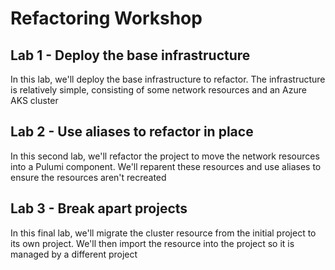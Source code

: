 # Refactoring Workshop

## Lab 1 - Deploy the base infrastructure

In this lab, we'll deploy the base infrastructure to refactor. The infrastructure is relatively simple, consisting of some network resources and an Azure AKS cluster

## Lab 2 - Use aliases to refactor in place

In this second lab, we'll refactor the project to move the network resources into a Pulumi component. We'll reparent these resources and use aliases to ensure the resources aren't recreated

## Lab 3 - Break apart projects

In this final lab, we'll migrate the cluster resource from the initial project to its own project. We'll then import the resource into the project so it is managed by a different project
